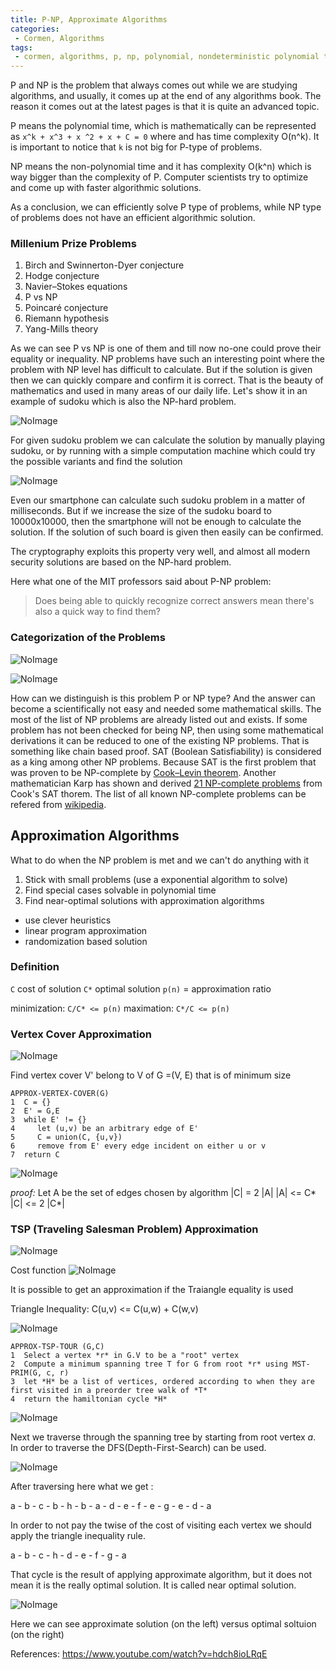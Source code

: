 ```yaml
---
title: P-NP, Approximate Algorithms
categories:
 - Cormen, Algorithms
tags:
 - cormen, algorithms, p, np, polynomial, nondeterministic polynomial time
---
```




P and NP is the problem that always comes out while we are studying algorithms, and usually, it comes up at the end of any algorithms book. The reason it comes out at the latest pages is that it is quite an advanced topic. 

P means the polynomial time, which is mathematically can be represented as `x^k + x^3 + x ^2 + x + C = 0` where and has time complexity O(n^k). It is important to notice that `k` is not big for P-type of problems.

NP means the non-polynomial time and it has complexity O(k^n) which is way bigger than the complexity of P. Computer scientists try to optimize and come up with faster algorithmic solutions.

As a conclusion, we can efficiently solve P type of problems, while NP type of problems does not have an efficient algorithmic solution.

### Millenium Prize Problems
1. Birch and Swinnerton-Dyer conjecture
2. Hodge conjecture
3. Navier–Stokes equations
4. P vs NP
5. Poincaré conjecture
6. Riemann hypothesis
7. Yang-Mills theory

As we can see P vs NP is one of them and till now no-one could prove their equality or inequality. NP problems have such an interesting point where the problem with NP level has difficult to calculate. But if the solution is given then we can quickly compare and confirm it is correct. That is the beauty of mathematics and used in many areas of our daily life. Let's show it in an example of sudoku which is also the NP-hard problem.

![NoImage](/assets/2018-10-22-pnp/sudokuNotSolved.png)

For given sudoku problem we can calculate the solution by manually playing sudoku, or by running with a simple computation machine which could try the possible variants and find the solution

![NoImage](/assets/2018-10-22-pnp/sudokuSolved.png)

Even our smartphone can calculate such sudoku problem in a matter of milliseconds. But if we increase the size of the sudoku board to 10000x10000, then the smartphone will not be enough to calculate the solution. If the solution of such board is given then easily can be confirmed.

The cryptography exploits this property very well, and almost all modern security solutions are based on the NP-hard problem.

Here what one of the MIT professors said about P-NP problem:

> Does being able to quickly recognize correct answers mean there's also 
> a quick way to find them?


### Categorization of the Problems

![NoImage](/assets/2018-10-22-pnp/categoryOfProblems.png)

![NoImage](/assets/2018-10-22-pnp/categoryOfProblems2.png)

How can we distinguish is this problem P or NP type? And the answer can become a scientifically not easy and needed some mathematical skills. The most of the list of NP problems are already listed out and exists. If some problem has not been checked for being NP, then using some mathematical derivations it can be reduced to one of the existing NP problems. That is something like chain based proof. SAT (Boolean Satisfiability) is considered as a king among other NP problems. Because SAT is the first problem that was proven to be NP-complete by [Cook–Levin theorem](https://en.wikipedia.org/wiki/Cook%E2%80%93Levin_theorem). Another mathematician Karp has shown and derived [21 NP-complete problems](https://en.wikipedia.org/wiki/Karp%27s_21_NP-complete_problems) from Cook's SAT thorem. The list of all known NP-complete problems can be refered from [wikipedia](https://en.wikipedia.org/wiki/List_of_NP-complete_problems).





## Approximation Algorithms

What to do when the NP problem is met and we can't do anything with it
1) Stick with small problems (use a exponential algorithm to solve)
2) Find special cases solvable in polynomial time
3) Find near-optimal solutions with approximation algorithms
- use clever heuristics 
- linear program approximation
- randomization based solution


### Definition
`C` cost of solution
`C*` optimal solution
`p(n)` = approximation ratio


minimization: `C/C* <= p(n)`
maximation:  `C*/C <= p(n)`

### Vertex Cover Approximation

![NoImage](/assets/2018-10-22-pnp/vertexCoverApproximation1.png)

Find vertex cover V' belong to V of G =(V, E) that is of minimum size

```
APPROX-VERTEX-COVER(G)
1  C = {}
2  E' = G,E
3  while E' != {}
4     let (u,v) be an arbitrary edge of E'
5     C = union(C, {u,v})
6     remove from E' every edge incident on either u or v
7  return C
```

![NoImage](/assets/2018-10-22-pnp/vertexCoverApproximation2.png)

*proof:*
Let A be the set of edges chosen by algorithm
|C| = 2 |A|
|A| <= C*
|C| <= 2 |C*|

### TSP (Traveling Salesman Problem)  Approximation

![NoImage](/assets/2018-10-22-pnp/TSPGraph.png)

Cost function ![NoImage](/assets/2018-10-22-pnp/mainFormula.png)

It is possible to get an approximation if the Traiangle equality is used

Triangle Inequality: 
C(u,v) <= C(u,w) + C(w,v)    

![NoImage](/assets/2018-10-22-pnp/triangleInequality.png)

```
APPROX-TSP-TOUR (G,C)
1  Select a vertex *r* in G.V to be a "root" vertex
2  Compute a minimum spanning tree T for G from root *r* using MST-PRIM(G, c, r)
3  let *H* be a list of vertices, ordered according to when they are first visited in a preorder tree walk of *T*
4  return the hamiltonian cycle *H*
```


![NoImage](/assets/2018-10-22-pnp/TSPGraphSpanningTree.png)

Next we traverse through the spanning tree by starting from root vertex *a*. In order to traverse the DFS(Depth-First-Search) can be used.

![NoImage](/assets/2018-10-22-pnp/TSPGraphSpanningTreeTraverse.png)

After traversing here what we get :

a - b - c - b - h - b - a - d - e - f - e - g - e - d - a 

In order to not pay the twise of the cost of visiting each vertex we should apply the triangle inequality rule.

a - b - c - h - d - e - f - g - a

That cycle is the result of applying approximate algorithm, but it does not mean it is the really optimal solution. It is called near optimal solution. 

![NoImage](/assets/2018-10-22-pnp/ApproximateVsOptimalSolutions.png)

Here we can see approximate solution (on the left) versus optimal soltuion (on the right)



References: 
https://www.youtube.com/watch?v=hdch8ioLRqE
